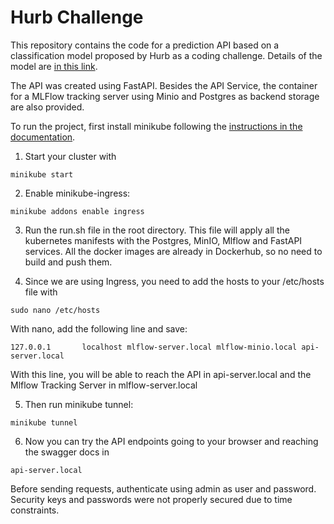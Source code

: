 # Hurb Challenge

This repository contains the code for a prediction API based on a classification model proposed by Hurb as a coding challenge.
Details of the model are [in this link](https://www.kaggle.com/code/niteshyadav3103/hotel-booking-prediction-99-5-acc).

The API was created using FastAPI. Besides the API Service, the container for a MLFlow tracking server using Minio and Postgres as backend storage are also provided.

To run the project, first install minikube following the [instructions in the documentation](https://minikube.sigs.k8s.io/docs/start/).

1. Start your cluster with
```
minikube start
```
2. Enable minikube-ingress:

```
minikube addons enable ingress
```

3. Run the run.sh file in the root directory. This file will apply all the kubernetes manifests with the Postgres, MinIO, Mlflow and FastAPI services. All the docker images are already in Dockerhub, so no need to build and push them.

4. Since we are using Ingress, you need to add the hosts to your /etc/hosts file with

```
sudo nano /etc/hosts
```

With nano, add the following line and save:

```
127.0.0.1       localhost mlflow-server.local mlflow-minio.local api-server.local
```

With this line, you will be able to reach the API in api-server.local and the Mlflow Tracking Server in mlflow-server.local

5. Then run minikube tunnel:

```
minikube tunnel
```

6. Now you can try the API endpoints going to your browser and reaching the swagger docs in

```
api-server.local

```
Before sending requests, authenticate using admin as user and password. Security keys and passwords were not properly secured due to time constraints.
